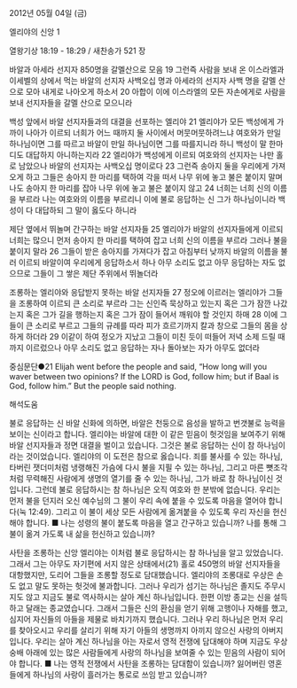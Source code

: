 2012년 05월 04일 (금)

엘리야의 신앙 1



열왕기상 18:19 - 18:29 / 새찬송가 521 장


바알과 아세라 선지자 850명을 갈멜산으로 모음
19 그런즉 사람을 보내 온 이스라엘과 이세벨의 상에서 먹는 바알의 선지자 사백오십 명과 아세라의 선지자 사백 명을 갈멜 산으로 모아 내게로 나아오게 하소서 20 아합이 이에 이스라엘의 모든 자손에게로 사람을 보내 선지자들을 갈멜 산으로 모으니라

백성 앞에서 바알 선지자들과의 대결을 선포하는 엘리야
21 엘리야가 모든 백성에게 가까이 나아가 이르되 너희가 어느 때까지 둘 사이에서 머뭇머뭇하려느냐 여호와가 만일 하나님이면 그를 따르고 바알이 만일 하나님이면 그를 따를지니라 하니 백성이 말 한마디도 대답하지 아니하는지라 22 엘리야가 백성에게 이르되 여호와의 선지자는 나만 홀로 남았으나 바알의 선지자는 사백오십 명이로다 23 그런즉 송아지 둘을 우리에게 가져오게 하고 그들은 송아지 한 마리를 택하여 각을 떠서 나무 위에 놓고 불은 붙이지 말며 나도 송아지 한 마리를 잡아 나무 위에 놓고 불은 붙이지 않고 24 너희는 너희 신의 이름을 부르라 나는 여호와의 이름을 부르리니 이에 불로 응답하는 신 그가 하나님이니라 백성이 다 대답하되 그 말이 옳도다 하니라

제단 옆에서 뛰놀며 간구하는 바알 선지자들
25 엘리야가 바알의 선지자들에게 이르되 너희는 많으니 먼저 송아지 한 마리를 택하여 잡고 너희 신의 이름을 부르라 그러나 불을 붙이지 말라 26 그들이 받은 송아지를 가져다가 잡고 아침부터 낮까지 바알의 이름을 불러 이르되 바알이여 우리에게 응답하소서 하나 아무 소리도 없고 아무 응답하는 자도 없으므로 그들이 그 쌓은 제단 주위에서 뛰놀더라

조롱하는 엘리야와 응답받지 못하는 바알 선지자들
27 정오에 이르러는 엘리야가 그들을 조롱하여 이르되 큰 소리로 부르라 그는 신인즉 묵상하고 있는지 혹은 그가 잠깐 나갔는지 혹은 그가 길을 행하는지 혹은 그가 잠이 들어서 깨워야 할 것인지 하매 28 이에 그들이 큰 소리로 부르고 그들의 규례를 따라 피가 흐르기까지 칼과 창으로 그들의 몸을 상하게 하더라 29 이같이 하여 정오가 지났고 그들이 미친 듯이 떠들어 저녁 소제 드릴 때까지 이르렀으나 아무 소리도 없고 응답하는 자나 돌아보는 자가 아무도 없더라

중심문단●21 Elijah went before the people and said, “How long will you waver between two opinions? If the LORD is God, follow him; but if Baal is God, follow him.” But the people said nothing.

해석도움





불로 응답하는 신
바알 신화에 의하면, 바알은 천둥으로 음성을 발하고 번갯불로 능력을 보이는 신이라고 합니다. 엘리야는 바알에 대한 이 같은 믿음이 헛것임을 보여주기 위해 바알 선지자들과 정면 대결을 벌이고 있습니다. 그것은 불로 응답하는 신이 참 하나님이라는 것이었습니다. 엘리야의 이 도전은 참으로 옳습니다. 죄를 불사를 수 있는 하나님, 타버린 잿더미처럼 냉랭해진 가슴에 다시 불을 지필 수 있는 하나님, 그리고 마른 뼛조각처럼 무력해진 사람에게 생명의 열기를 줄 수 있는 하나님, 그가 바로 참 하나님이신 것입니다. 그런데 불로 응답하시는 참 하나님은 오직 여호와 한 분밖에 없습니다. 우리는 먼저 불을 던지러 오신 예수님의 그 불이 우리 속에 붙을 수 있도록 마음을 열어야 합니다(눅 12:49). 그리고 이 불이 세상 모든 사람에게 옮겨붙을 수 있도록 우리 자신을 헌신해야 합니다.
■ 나는 성령의 불이 붙도록 마음을 열고 간구하고 있습니까? 나를 통해 그 불이 옮겨 가도록 내 삶을 헌신하고 있습니까?

사탄을 조롱하는 신앙
엘리야는 이처럼 불로 응답하시는 참 하나님을 알고 있었습니다. 그래서 그는 아무도 자기편에 서지 않은 상태에서(21) 홀로 450명의 바알 선지자들을 대항했지만, 도리어 그들을 조롱할 정도로 담대했습니다. 엘리야의 조롱대로 우상은 손도 없고 말도 못하는 헛것에 불과합니다. 그러나 우리가 섬기는 하나님은 졸지도 주무시지도 않고 지금도 불로 역사하시는 살아 계신 하나님입니다. 한편 이방 종교는 신을 설득하고 달래는 종교였습니다. 그래서 그들은 신의 환심을 얻기 위해 고행이나 자해를 했고, 심지어 자신들의 아들을 제물로 바치기까지 했습니다. 그러나 우리 하나님은 먼저 우리를 찾아오시고 우리를 살리기 위해 자기 아들의 생명까지 아끼지 않으신 사랑의 아버지입니다. 우리는 살아 계신 하나님을 아는 자로서 영적 전쟁에 담대해야 하며 지금도 우상숭배 아래에 있는 많은 사람들에게 사랑의 하나님을 보여줄 수 있는 믿음의 사람이 되어야 합니다.
■ 나는 영적 전쟁에서 사탄을 조롱하는 담대함이 있습니까? 잃어버린 영혼들에게 하나님의 사랑이 흘러가는 통로로 쓰임 받고 있습니까?